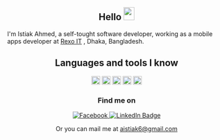 
 <h2 align="center">Hello <img src="https://media.giphy.com/media/hvRJCLFzcasrR4ia7z/giphy.gif" width="25px" height="30">  </h2> 

I'm Istiak Ahmed, a self-tought software developer, working as a mobile apps developer at [Rexo IT](https://www.rexoit.com/) , Dhaka, Bangladesh.

<!--   ![GitHub followers](https://img.shields.io/github/followers/Istiak-Ahmed78?style=social)  ![Profile views](https://gpvc.arturio.dev/Istiak-Ahmed78) -->







<!--  ### Languages and tools I know  -->

 <h2 align="center">Languages and tools I know </h2> 
<p align="center"> 
<code><img height="20" src="https://storage.googleapis.com/cms-storage-bucket/ec64036b4eacc9f3fd73.svg"></code>
<code><img height="20" src="https://dart.dev/assets/img/shared/dart/logo+text/horizontal/white.svg"></code>
<code><img height="20" src="https://user-images.githubusercontent.com/68919043/195761110-7ed070de-0eb4-45b6-bded-e82c7ddc7ca7.png"></code>
<code><img height="20" src="https://user-images.githubusercontent.com/68919043/195761323-dc96b0a1-8111-4277-b757-509966ea94a1.png"></code>
<code><img height="20" src="https://brandslogos.com/wp-content/uploads/images/arduino-logo-1.png"></code>
<!-- [![Top Langs](https://github-readme-stats.vercel.app/api/top-langs/?username=Istiak-Ahmed78&theme=tokyonight)](https://github.com/anuraghazra/github-readme-stats) -->

  <br>



 
  <h3 align="center">Find me on </h3> 

<div id="badges" align="center">
    <a href="https://www.facebook.com/profile.php?id=100005350577614">
    <img src="https://img.shields.io/badge/FaceBook-white?style=for-the-badge&logo=facebook&logoColor=blue" alt="Facebook"/>
  <a href="https://www.linkedin.com/in/istiak-ahmed-7112951a3/">
    <img src="https://img.shields.io/badge/LinkedIn-blue?style=for-the-badge&logo=linkedin&logoColor=white" alt="LinkedIn Badge"/>
  </a>

  </a>

</div>

  <p align="center">
  Or you can mail me at  <a href="aistiak6@gmail.com">aistiak6@gmail.com</a>

<!-- # Istiak Ahmed
### Flutter Developer, Student
-->
 
